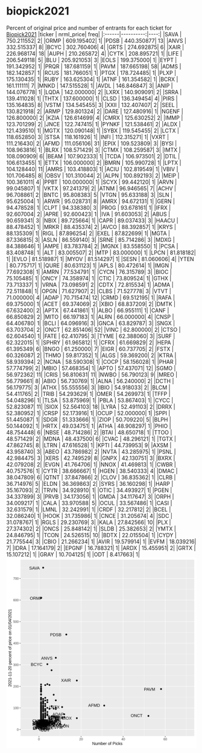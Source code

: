 # biopick2021
Percent of original price and number of entrants for each ticket for [Biopick2021](https://twitter.com/hashtag/Biopick2021)
|ticker | nrml_price| freq|
|:------|----------:|----:|
|SAVA   | 750.211552|    2|
|ORMP   | 609.195402|    1|
|PDSB   | 440.350877|   13|
|ANVS   | 332.515337|    8|
|BCYC   | 302.760406|    4|
|GRTS   | 274.692875|    6|
|XAIR   | 226.968174|   18|
|AUPH   | 210.265872|    4|
|CYTK   | 208.895721|    1|
|LIFE   | 206.549118|    5|
|BLU    | 205.921053|    3|
|EOLS   | 199.375000|    1|
|EYPT   | 191.342952|    1|
|PRQR   | 187.681159|    1|
|PAVM   | 187.665198|   58|
|ADMS   | 182.142857|    1|
|RCUS   | 181.766051|    1|
|PTGX   | 178.724485|    1|
|PLXP   | 175.130435|    1|
|RUBY   | 163.625304|    1|
|ATNF   | 161.354582|    1|
|BCRX   | 161.111111|    7|
|MNKD   | 147.515528|    1|
|AVDL   | 146.846847|    3|
|ANIP   | 144.076778|    1|
|LQDA   | 142.000000|    2|
|LXRX   | 140.909091|    2|
|SRRA   | 139.411028|    1|
|THTX   | 137.600000|    1|
|CLSD   | 136.349454|    4|
|PIRS   | 135.164835|    8|
|VSTM   | 134.545455|    3|
|XXII   | 132.407407|    2|
|SEEL   | 130.821918|    2|
|ARMP   | 129.801324|    2|
|DARE   | 127.480916|    1|
|NGENF  | 126.800000|    2|
|KZIA   | 126.614699|    4|
|CMRX   | 125.630252|    2|
|IMMP   | 123.701299|    2|
|JNCE   | 122.747415|    1|
|PYNKF  | 121.538461|    2|
|ALDX   | 121.439510|    1|
|MGTX   | 120.090148|    1|
|SYBX   | 119.545455|    2|
|LCTX   | 118.652850|    3|
|STSA   | 118.161926|    1|
|INFI   | 112.315271|    1|
|VXRT   | 111.216430|    2|
|AFMD   | 111.056106|   31|
|EPIX   | 109.523809|    3|
|BYSI   | 108.963816|    1|
|BLRX   | 108.571429|    3|
|CTMX   | 108.259587|    3|
|IMTX   | 108.090909|    6|
|BEAM   | 107.902333|    1|
|TCDA   | 106.973501|    2|
|DTIL   | 106.613455|    1|
|ETTX   | 106.000000|    2|
|BMRN   | 105.990728|    1|
|LPTX   | 104.128440|   11|
|AMRS   | 103.418803|    1|
|ACIU   | 102.819549|    1|
|VBIV   | 101.706485|    8|
|OBSV   | 101.310044|    2|
|ALPN   | 100.892193|    2|
|MEIP   | 100.361011|    4|
|PPBT   | 100.000000|    1|
|SCYX   |  99.442120|    1|
|ARVN   |  99.045807|    1|
|VKTX   |  97.241379|    2|
|ATNM   |  96.946565|    7|
|ACHV   |  96.708861|    2|
|BNTC   |  95.808383|    5|
|VTGN   |  95.633188|    3|
|SLN    |  95.625004|    1|
|ARWR   |  95.028731|    8|
|AMRX   |  94.672131|    1|
|GERN   |  94.478528|    1|
|CLPT   |  94.338380|    3|
|PROG   |  93.678161|    1|
|IFRX   |  92.607004|    2|
|APRE   |  92.600423|    1|
|IVA    |  91.603053|    2|
|ABUS   |  90.659341|    3|
|NBIX   |  89.725664|    1|
|CAPR   |  89.037433|    3|
|HAACU  |  88.478452|    1|
|MRKR   |  88.435374|    2|
|AVCO   |  88.392857|    1|
|KRYS   |  88.135309|    1|
|RIGL   |  87.896254|    2|
|EXEL   |  87.822699|    1|
|MGTA   |  87.336815|    3|
|ASLN   |  86.559140|    3|
|SRNE   |  85.714286|    3|
|MDXG   |  84.388646|    1|
|AMPE   |  83.783784|    2|
|MGNX   |  83.558550|    1|
|PCSA   |  83.408748|    1|
|ALT    |  83.005507|    2|
|MTP    |  83.000000|    1|
|LPCN   |  81.818182|    1|
|EVLO   |  81.518987|    1|
|MYOV   |  81.514297|    1|
|SESN   |  81.060606|    4|
|YTEN   |  80.775717|    1|
|QURE   |  80.631123|    1|
|APLS   |  80.472614|    1|
|IMGN   |  77.692308|    1|
|AMRN   |  77.534791|    1|
|CYCN   |  76.315789|    3|
|BIOC   |  75.105485|    1|
|ONCY   |  74.358974|    1|
|CTIC   |  73.809524|    1|
|GTHX   |  73.713337|    1|
|VRNA   |  73.098591|    2|
|CDTX   |  72.815534|    1|
|ADMA   |  72.511848|    1|
|OPGN   |  71.627907|    2|
|CLBS   |  71.527778|    3|
|VTVT   |  71.000000|    4|
|ADAP   |  70.715474|   12|
|CRMD   |  69.512195|    1|
|RAFA   |  69.375000|    1|
|ACET   |  69.374069|    2|
|XBIO   |  68.837209|    2|
|DMTK   |  67.632400|    2|
|APTX   |  67.441861|    1|
|ALBO   |  66.955111|    1|
|CANF   |  66.850829|    2|
|MITO   |  66.197183|    1|
|ALRN   |  66.000000|    4|
|CNSP   |  64.406780|    1|
|BCLI   |  64.096916|    3|
|GNCA   |  63.829787|    3|
|SNGX   |  63.703704|    2|
|ONCT   |  62.851406|   52|
|VINC   |  62.800000|    2|
|CTSO   |  62.604540|    1|
|FATE   |  62.410795|    3|
|TYME   |  62.388060|    3|
|SURF   |  62.322015|    1|
|SPHRY  |  61.965812|    1|
|CFRX   |  61.669829|    2|
|HEPA   |  61.395349|    6|
|BNGO   |  61.250000|    7|
|EIGR   |  60.737705|    2|
|FSTX   |  60.326087|    2|
|THMO   |  59.817352|    1|
|ALGS   |  59.369200|    2|
|KTRA   |  58.939394|    2|
|NCNA   |  58.590308|    1|
|COCP   |  58.156028|    1|
|PHAR   |  57.774799|    2|
|MBIO   |  57.468354|    1|
|APTO   |  57.437071|   12|
|SGMO   |  56.972362|   11|
|CRIS   |  56.810631|   11|
|NWBO   |  56.790123|    9|
|MREO   |  56.779661|    8|
|ABIO   |  56.730769|    1|
|ALNA   |  56.240000|    2|
|DCTH   |  56.179775|    3|
|ATHX   |  55.555556|    3|
|IBIO   |  54.918033|    2|
|BLCM   |  54.411765|    2|
|TRIB   |  54.293629|    1|
|OMER   |  54.269973|    1|
|TFFP   |  54.048296|    1|
|TLSA   |  53.875969|    1|
|PBLA   |  53.867403|    1|
|CYCC   |  52.823087|   11|
|SIOX   |  52.564103|   18|
|LYRA   |  52.491103|    2|
|DRRX   |  52.380952|    1|
|CRSP   |  52.173916|    1|
|OCUP   |  52.000000|    1|
|SPPI   |  51.445087|    1|
|SDGR   |  51.333666|    1|
|ZIOP   |  50.709220|    5|
|BLPH   |  50.144092|    1|
|HRTX   |  49.034751|    1|
|ATHA   |  48.908297|    1|
|PHIO   |  48.754448|    6|
|NBSE   |  48.714286|    2|
|BTAI   |  48.650718|    1|
|TTOO   |  48.571429|    2|
|MDNA   |  48.437500|    6|
|CVAC   |  48.296121|    1|
|TGTX   |  47.862745|    8|
|LTRN   |  47.616528|    1|
|KPTI   |  44.739953|    9|
|AXSM   |  43.958740|    3|
|ABEO   |  43.786982|    2|
|NVTA   |  43.285975|    1|
|PSNL   |  42.984475|    3|
|XERS   |  42.749529|    8|
|GNPX   |  42.130751|    3|
|BXRX   |  42.079208|    2|
|EVGN   |  41.764706|    1|
|NNOX   |  41.469813|    1|
|CWBR   |  40.757576|    1|
|CYTR   |  38.666667|    1|
|HGEN   |  38.540333|    4|
|DMAC   |  38.047809|    6|
|QTNT   |  37.847866|    2|
|CLOV   |  36.835362|    1|
|CLRB   |  36.714976|    5|
|ELDN   |  36.369863|    2|
|SYRS   |  36.160298|    1|
|HARP   |  35.167093|    2|
|TRVN   |  34.928910|    1|
|OTIC   |  34.493927|    1|
|PGEN   |  34.337899|    3|
|PRVB   |  34.173056|    1|
|GMDA   |  34.117647|    3|
|ORPH   |  34.009217|    1|
|CALA   |  33.970588|    5|
|OCUL   |  33.567486|    1|
|CASI   |  32.631579|    1|
|LMNL   |  32.242991|    1|
|CRDF   |  32.217812|    2|
|BCEL   |  32.086240|    1|
|HOOK   |  31.735986|    1|
|CNCE   |  31.205674|    4|
|SDC    |  31.078767|    1|
|RGLS   |  29.230769|    3|
|KALA   |  27.842566|   10|
|PLX    |  27.374302|    2|
|ONCS   |  25.848142|    1|
|SLDB   |  25.382653|    2|
|YMTX   |  24.846795|    1|
|TCON   |  24.526515|   10|
|BDTX   |  22.015504|    1|
|CYDY   |  21.775544|    3|
|CBIO   |  21.266234|    1|
|AVIR   |  19.579914|    1|
|EVFM   |  18.039216|    7|
|IDRA   |  17.164179|    2|
|EPGNF  |  16.788321|    1|
|ARDX   |  15.455951|    2|
|GRTX   |  15.107212|    1|
|GRAY   |  10.704125|    1|
|ODT    |   8.417663|    1|
![retvspicks](biopicks.png?raw=true)
